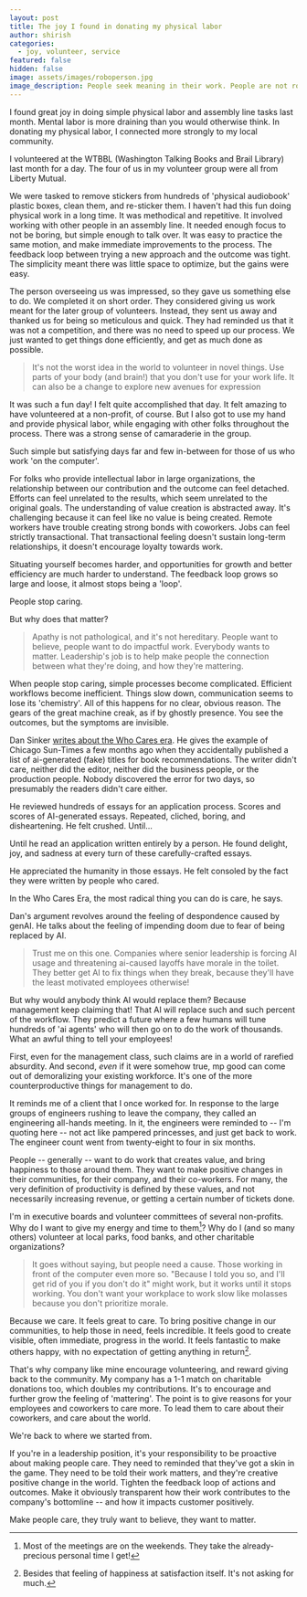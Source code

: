```yaml
---
layout: post
title: The joy I found in donating my physical labor
author: shirish
categories:
  - joy, volunteer, service
featured: false
hidden: false
image: assets/images/roboperson.jpg
image_description: People seek meaning in their work. People are not robots. Illustration done on Kindle Scribe.
---
```

I found great joy in doing simple physical labor and assembly line tasks last month. Mental labor is more draining than you would otherwise think. In donating my physical labor, I connected more strongly to my local community. 

I volunteered at the WTBBL (Washington Talking Books and Brail Library) last month for a day. The four of us in my volunteer group were all from Liberty Mutual.

We were tasked to remove stickers from hundreds of 'physical audiobook' plastic boxes, clean them, and re-sticker them. I haven't had this fun doing physical work in a long time. It was methodical and repetitive. It involved working with other people in an assembly line. It needed enough focus to not be boring, but simple enough to talk over. It was easy to practice the same motion, and make immediate improvements to the process. The feedback loop between trying a new approach and the outcome was tight. The simplicity meant there was little space to optimize, but the gains were easy.

The person overseeing us was impressed, so they gave us something else to do. We completed it on short order. They considered giving us work meant for the later group of volunteers. Instead, they sent us away and thanked us for being so meticulous and quick. They had reminded us that it was not a competition, and there was no need to speed up our process. We just wanted to get things done efficiently, and get as much done as possible.

<aside class="pquote">
    <blockquote>
         <p> It's not the worst idea in the world to volunteer in novel things. Use parts of your body (and brain!) that you don't use for your work life. It can also be a change to explore new avenues for expression</p>
    </blockquote>
</aside>

It was such a fun day! I felt quite accomplished that day. It felt amazing to have volunteered at a non-profit, of course. But I also got to use my hand and provide physical labor, while engaging with other folks throughout the process. There was a strong sense of camaraderie in the group.

Such simple but satisfying days far and few in-between for those of us who work 'on the computer'.

For folks who provide intellectual labor in large organizations, the relationship between our contribution and the outcome can feel detached. Efforts can feel unrelated to the results, which seem unrelated to the original goals. The understanding of value creation is abstracted away. It's challenging because it can feel like no value is being created. Remote workers have trouble creating strong bonds with coworkers. Jobs can feel strictly transactional. That transactional feeling doesn't sustain long-term relationships, it doesn't encourage loyalty towards work. 

Situating yourself becomes harder, and opportunities for growth and better efficiency are much harder to understand. The feedback loop grows so large and loose, it almost stops being a 'loop'.

People stop caring.

But why does that matter?

<aside class="pquote">
    <blockquote>
         <p> Apathy is not pathological, and it's not hereditary. People want to believe, people want to do impactful work. Everybody wants to matter. Leadership's job is to help make people the connection between what they're doing, and how they're mattering.</p>
    </blockquote>
</aside>

When people stop caring, simple processes become complicated. Efficient workflows become inefficient. Things slow down, communication seems to lose its 'chemistry'. All of this happens for no clear, obvious reason. The gears of the great machine creak, as if by ghostly presence. You see the outcomes, but the symptoms are invisible.

Dan Sinker [writes about the Who Cares era](https://dansinker.com/posts/2025-05-23-who-cares/). He gives the example of Chicago Sun-Times a few months ago when they accidentally published a list of ai-generated (fake) titles for book recommendations. The writer didn't care, neither did the editor, neither did the business people, or the production people. Nobody discovered the error for two days, so presumably the readers didn't care either.

He reviewed hundreds of essays for an application process. Scores and scores of AI-generated essays. Repeated, cliched, boring, and disheartening. He felt crushed. Until...

Until he read an application written entirely by a person. He found delight, joy, and sadness at every turn of these carefully-crafted essays.

He appreciated the humanity in those essays. He felt consoled by the fact they were written by people who cared.

In the Who Cares Era, the most radical thing you can do is care, he says.

Dan's argument revolves around the feeling of despondence caused by genAI. He talks about the feeling of impending doom due to fear of being replaced by AI.

<aside class="pquote">
    <blockquote>
         <p> Trust me on this one. Companies where senior leadership is forcing AI usage and threatening ai-caused layoffs have morale in the toilet. They better get AI to fix things when they break, because they'll have the least motivated employees otherwise!</p>
    </blockquote>
</aside>

But why would anybody think AI would replace them? Because management keep claiming that! That AI will replace such and such percent of the workflow. They predict a future where a few humans will tune hundreds of 'ai agents' who will then go on to do the work of thousands. What an awful thing to tell your employees!

First, even for the management class, such claims are in a world of rarefied absurdity. And second, _even_ if it were somehow true, mp good can come out of demoralizing your existing workforce. It's one of the more counterproductive things for management to do.

It reminds me of a client that I once worked for. In response to the large groups of engineers rushing to leave the company, they called an engineering all-hands meeting. In it, the engineers were reminded to -- I'm quoting here -- not act like pampered princesses, and just get back to work. The engineer count went from twenty-eight to four in six months.

People -- generally -- want to do work that creates value, and bring happiness to those around them. They want to make positive changes in their communities, for their company, and their co-workers. For many, the very definition of productivity is defined by these values, and not necessarily increasing revenue, or getting a certain number of tickets done.

I'm in executive boards and volunteer committees of several non-profits. Why do I want to give my energy and time to them[^1]? Why do I (and so many others) volunteer at local parks, food banks, and other charitable organizations?

<aside class="pquote">
    <blockquote>
         <p>It goes without saying, but people need a cause. Those working in front of the computer even more so. "Because I told you so, and I'll get rid of you if you don't do it" might work, but it works until it stops working. You don't want your workplace to work slow like molasses because you don't prioritize morale.</p>
    </blockquote>
</aside>

Because we care. It feels great to care. To bring positive change in our communities, to help those in need, feels incredible. It feels good to create visible, often immediate, progress in the world. It feels fantastic to make others happy, with no expectation of getting anything in return[^2]. 

That's why company like mine encourage volunteering, and reward giving back to the community. My company has a 1-1 match on charitable donations too, which doubles my contributions. It's to encourage and further grow the feeling of 'mattering'. The point is to give reasons for your employees and coworkers to care more. To lead them to care about their coworkers, and care about the world.

We're back to where we started from. 

If you're in a leadership position, it's your responsibility to be proactive about making people care. They need to reminded that they've got a skin in the game. They need to be told their work matters, and they're creative positive change in the world. Tighten the feedback loop of actions and outcomes. Make it obviously transparent how their work contributes to the company's bottomline -- and how it impacts customer positively.

Make people care, they truly want to believe, they want to matter.

[^1]: Most of the meetings are on the weekends. They take the already-precious personal time I get!
[^2]: Besides that feeling of happiness at satisfaction itself. It's not asking for much.